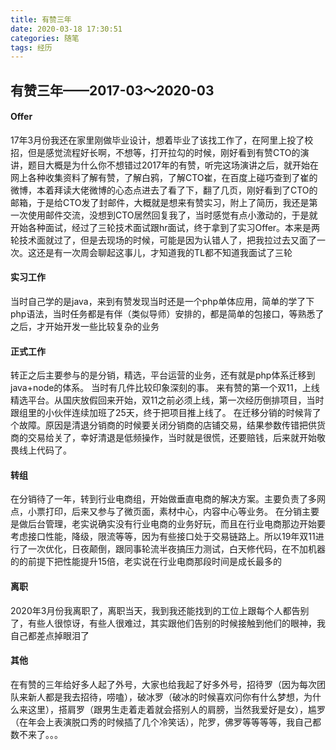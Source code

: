 ```yaml
---
title: 有赞三年
date: 2020-03-18 17:30:51
categories: 随笔
tags: 经历
---
```

## 有赞三年——2017-03～2020-03
#### Offer
17年3月份我还在家里刚做毕业设计，想着毕业了该找工作了，在阿里上投了校招，但是感觉流程好长啊，不想等，打开拉勾的时候<!--more-->，刚好看到有赞CTO的演讲，题目大概是为什么你不想错过2017年的有赞，听完这场演讲之后，就开始在网上各种收集资料了解有赞，了解白鸦，了解CTO崔，在百度上碰巧查到了崔的微博，本着拜读大佬微博的心态点进去了看了下，翻了几页，刚好看到了CTO的邮箱，于是给CTO发了封邮件，大概就是想来有赞实习，附上了简历，我还是第一次使用邮件交流，没想到CTO居然回复我了，当时感觉有点小激动的，于是就开始各种面试，经过了三轮技术面试跟hr面试，终于拿到了实习Offer。本来是两轮技术面就过了，但是去现场的时候，可能是因为认错人了，把我拉过去又面了一次。这还是有一次周会聊起这事儿，才知道我的TL都不知道我面试了三轮
#### 实习工作
当时自己学的是java，来到有赞发现当时还是一个php单体应用，简单的学了下php语法，当时任务都是有伴（类似导师）安排的，都是简单的包接口，等熟悉了之后，才开始开发一些比较复杂的业务
#### 正式工作
转正之后主要参与的是分销，精选，平台运营的业务，还有就是php体系迁移到java+node的体系。
当时有几件比较印象深刻的事。
来有赞的第一个双11，上线精选平台。从国庆放假回来开始，双11之前必须上线，第一次经历倒排项目，当时跟组里的小伙伴连续加班了25天，终于把项目推上线了。
在迁移分销的时候背了个故障。原因是清退分销商的时候要关闭分销商的店铺交易，结果参数传错把供货商的交易给关了，幸好清退是低频操作，当时就是很慌，还要赔钱，后来就开始敬畏线上代码了。
#### 转组
在分销待了一年，转到行业电商组，开始做垂直电商的解决方案。主要负责了多网点，小票打印，后来又参与了微页面，素材中心，内容中心等业务。
在分销主要是做后台管理，老实说确实没有行业电商的业务好玩，而且在行业电商那边开始要考虑接口性能，降级，限流等等，因为有些接口处于交易链路上。所以19年双11进行了一次优化，日夜颠倒，跟同事轮流半夜搞压力测试，白天修代码，在不加机器的的前提下把性能提升15倍，老实说在行业电商那段时间是成长最多的
#### 离职
2020年3月份我离职了，离职当天，我到我还能找到的工位上跟每个人都告别了，有些人很惊讶，有些人很难过，其实跟他们告别的时候接触到他们的眼神，我自己都差点掉眼泪了
#### 其他
在有赞的三年给好多人起了外号，大家也给我起了好多外号，招待罗（因为每次团队来新人都是我去招待，唠嗑），破冰罗（破冰的时候喜欢问你有什么梦想，为什么来这里），搭肩罗（跟男生走着走着就会搭别人的肩膀，当然我爱好是女），尴罗（在年会上表演脱口秀的时候插了几个冷笑话），陀罗，佛罗等等等等，我自己都数不来了。。。
